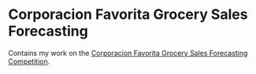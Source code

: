 # Corporacion Favorita Grocery Sales Forecasting

Contains my work on the [Corporacion Favorita Grocery Sales Forecasting
Competition](https://www.kaggle.com/c/favorita-grocery-sales-forecasting).
